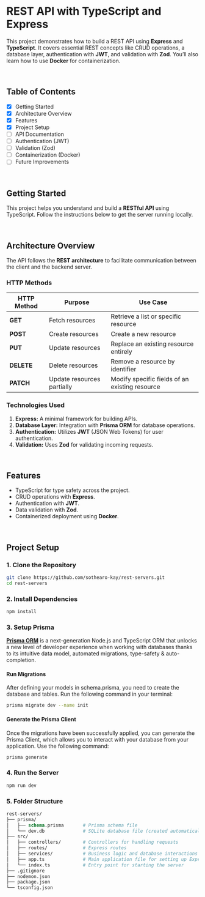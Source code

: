 # REST API with TypeScript and Express

This project demonstrates how to build a REST API using **Express** and **TypeScript**. It covers essential REST concepts like CRUD operations, a database layer, authentication with **JWT**, and validation with **Zod**. You’ll also learn how to use **Docker** for containerization.

<br>

## Table of Contents

- [x] Getting Started
- [x] Architecture Overview
- [x] Features
- [x] Project Setup
- [ ] API Documentation
- [ ] Authentication (JWT)
- [ ] Validation (Zod)
- [ ] Containerization (Docker)
- [ ] Future Improvements

<br>

## Getting Started

This project helps you understand and build a **RESTful API** using TypeScript. Follow the instructions below to get the server running locally.

<br>

## Architecture Overview

The API follows the **REST architecture** to facilitate communication between the client and the backend server.

### HTTP Methods

| HTTP Method | Purpose                    | Use Case                                       |
| ----------- | -------------------------- | ---------------------------------------------- |
| **GET**     | Fetch resources            | Retrieve a list or specific resource           |
| **POST**    | Create resources           | Create a new resource                          |
| **PUT**     | Update resources           | Replace an existing resource entirely          |
| **DELETE**  | Delete resources           | Remove a resource by identifier                |
| **PATCH**   | Update resources partially | Modify specific fields of an existing resource |

### Technologies Used

1. **Express:** A minimal framework for building APIs.
2. **Database Layer:** Integration with **Prisma ORM** for database operations.
3. **Authentication:** Utilizes **JWT** (JSON Web Tokens) for user authentication.
4. **Validation:** Uses **Zod** for validating incoming requests.

<br>

## Features

- TypeScript for type safety across the project.
- CRUD operations with **Express**.
- Authentication with **JWT**.
- Data validation with **Zod**.
- Containerized deployment using **Docker**.

<br>

## Project Setup

### 1. Clone the Repository

```bash
git clone https://github.com/sothearo-kay/rest-servers.git
cd rest-servers
```

### 2. Install Dependencies

```bash
npm install
```

### 3. Setup Prisma

**[Prisma ORM](https://www.prisma.io/docs/orm/overview/introduction/what-is-prisma)** is a next-generation Node.js and TypeScript ORM that unlocks a new level of developer experience when working with databases thanks to its intuitive data model, automated migrations, type-safety & auto-completion.

#### Run Migrations

After defining your models in schema.prisma, you need to create the database and tables. Run the following command in your terminal:

```bash
prisma migrate dev --name init
```

#### Generate the Prisma Client

Once the migrations have been successfully applied, you can generate the Prisma Client, which allows you to interact with your database from your application. Use the following command:

```bash
prisma generate
```

### 4. Run the Server

```bash
npm run dev
```

### 5. Folder Structure

```graphql
rest-servers/
├── prisma/
│   ├── schema.prisma       # Prisma schema file
│   └── dev.db              # SQLite database file (created automatically)
├── src/
│   ├── controllers/        # Controllers for handling requests
│   ├── routes/             # Express routes
│   ├── services/           # Business logic and database interactions
│   ├── app.ts              # Main application file for setting up Express
│   └── index.ts            # Entry point for starting the server
├── .gitignore
├── nodemon.json
├── package.json
└── tsconfig.json
```
